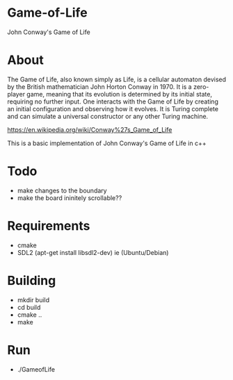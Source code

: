 # Game-of-Life

John Conway's Game of Life

# About

The Game of Life, also known simply as Life, is a cellular automaton devised by the British mathematician John Horton Conway in 1970. It is a zero-player game, meaning that its evolution is determined by its initial state, requiring no further input. One interacts with the Game of Life by creating an initial configuration and observing how it evolves. It is Turing complete and can simulate a universal constructor or any other Turing machine.

https://en.wikipedia.org/wiki/Conway%27s_Game_of_Life


This is a basic implementation of John Conway's Game of Life in c++

# Todo
- make changes to the boundary 
- make the board ininitely scrollable??

# Requirements
- cmake
- SDL2 (apt-get install libsdl2-dev) ie (Ubuntu/Debian)

# Building
- mkdir build
- cd build
- cmake ..
- make

# Run
- ./GameofLife
